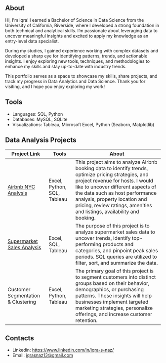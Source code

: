 ## About 

Hi, I'm Iqra! I earned a Bachelor of Science in Data Science from the University of California, Riverside, where I developed a strong foundation in both technical and analytical skills. I’m passionate about leveraging data to uncover meaningful insights and excited to apply my knowledge as an entry-level data specialist.

During my studies, I gained experience working with complex datasets and developed a sharp eye for identifying patterns, trends, and actionable insights. I enjoy exploring new tools, techniques, and methodologies to enhance my skills and stay up-to-date with industry trends.

This portfolio serves as a space to showcase my skills, share projects, and track my progress in Data Analytics and Data Science. Thank you for visiting, and I hope you enjoy exploring my work!

## Tools

* Languages: SQL, Python
* Databases: MySQL, SQLite
* Visualizations: Tableau, Microsoft Excel, Python (Seaborn, Matplotlib)

## Data Analysis Projects

| Project Link | Tools | About |
| --- | --- | --- |
| [Airbnb NYC Analysis](https://github.com/iqrasnaz/Airbnb-NYC) | Excel, Python, SQL, Tableau | This project aims to analyze Airbnb booking data to identify trends, optimize pricing strategies, and project revenue for hosts. I would like to uncover different aspects of the data such as host performance analysis, property location and pricing, review ratings, amenities and listings, availability and booking. |
| [Supermarket Sales Analysis](https://github.com/iqrasnaz/Supermarket-Sales) | Excel, SQL, Tableau | The purpose of this project is to analyze supermarket sales data to uncover trends, identify top-performing products and categories, and pinpoint peak sales periods. SQL queries are utilized to filter, sort, and summarize the data. |
| Customer Segmentation & Clustering | Excel, Python, Tableau | The primary goal of this project is to segment customers into distinct groups based on their behavior, demographics, or purchasing patterns. These insights will help businesses implement targeted marketing strategies, personalize offerings, and increase customer retention. |

## Contacts

* Linkedin: https://www.linkedin.com/in/iqra-s-naz/
* Email: iqrasnaz13@gmail.com
